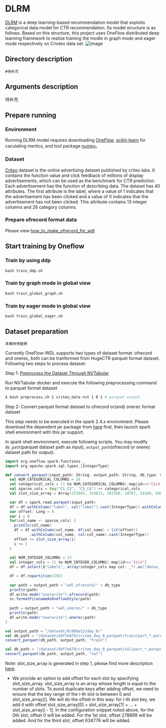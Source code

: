 # DLRM
[DLRM](https://arxiv.org/pdf/1906.00091.pdf) is a deep learning-based recommendation model that exploits categorical data model for CTR recommendation. Its model structure is as follows. Based on this structure, this project uses OneFlow distributed deep learning framework to realize training the modle in graph mode and eager mode respectively on Crioteo data set. 
![image](https://user-images.githubusercontent.com/63446546/158937131-1a057659-0d49-4bfb-aee2-5568e605fa01.png)
## Directory description
```
#待补充
```
## Arguments description
待补充

## Prepare running
### Environment
Running DLRM model requires downloading [OneFlow](https://github.com/Oneflow-Inc/oneflow), [scikit-learn](https://scikit-learn.org/stable/install.html) for caculating mertics, and tool package [numpy](https://numpy.org/)。


### Dataset
[Criteo](https://figshare.com/articles/dataset/Kaggle_Display_Advertising_Challenge_dataset/5732310) dataset is the online advertising dataset published by criteo labs. It contains the function value and click feedback of millions of display advertisements, which can be used as the benchmark for CTR prediction. Each advertisement has the function of describing data. The dataset has 40 attributes. The first attribute is the label, where a value of 1 indicates that the advertisement has been clicked and a value of 0 indicates that the advertisement has not been clicked. This attribute contains 13 integer columns and 26 category columns.

### Prepare ofrecord format data 
Please view [how_to_make_ofrecord_for_wdl](https://github.com/Oneflow-Inc/OneFlow-Benchmark/blob/master/ClickThroughRate/WideDeepLearning/how_to_make_ofrecord_for_wdl.md)

## Start training by Oneflow

### Train by using ddp
```
bash train_ddp.sh
```
### Train by graph mode in global view 
```
bash train_global_graph.sh
```
### Train by eager mode in global view 
```
bash train_global_eager.sh
```
## Dataset preparation

```
本模块待替换
```
Currently OneFlow-WDL supports two types of dataset format: ofrecord and onerec, both can be tranformed from HugeCTR parquet format dataset.
Following two steps to process dataset:

Step 1: [Preprocess the Dataset Through NVTabular](https://github.com/NVIDIA-Merlin/HugeCTR/tree/master/samples/wdl#preprocess-the-dataset-through-nvtabular)

Run NVTabular docker and execute the following preprocessing command to parquet format dataset
```bash
$ bash preprocess.sh 1 criteo_data nvt 1 0 1 # parquet output
```
Step 2: Convert parquet format dataset to ofrecord or(and) onerec format dataset

This step needs to be executed in the spark 2.4.x environment. Please download the dependent jar package from [here](http://oneflow-public.oss-cn-beijing.aliyuncs.com/tools/spark-oneflow-connector-assembly-0.2.0-SNAPSHOT.jar) first, then launch spark shell environment with this jar support.

In spark shell environment, execute following scripts. You may modify `db_path`(parquet dataset path as input), `output_path`(ofrecord or onerec dataset path for output).
```scala
import org.oneflow.spark.functions._
import org.apache.spark.sql.types.{IntegerType}

def convert_parquet(input_path: String, output_path: String, db_type: String) = {
  val NUM_CATEGORICAL_COLUMNS = 26
  val categorical_cols = (1 to NUM_CATEGORICAL_COLUMNS).map{id=>s"C$id"}
  val sparse_cols = Seq("C1_C2", "C3_C4") ++ categorical_cols
  val slot_size_array = Array(225945, 354813, 202260, 18767, 14108, 6886, 18578, 4, 6348, 1247, 51, 186454, 71251, 66813, 11, 2155, 7419, 60, 4, 922, 15, 202365, 143093, 198446, 61069, 9069, 74, 34)

  var df = spark.read.parquet(input_path)
  df = df.withColumn("label", col("label").cast(IntegerType)).withColumnRenamed("label", "labels")
  var offset: Long = 0 
  var i = 0
  for(col_name <- sparse_cols) {
    println(col_name)
    df = df.withColumn(col_name, df(col_name) + lit(offset))
           .withColumn(col_name, col(col_name).cast(IntegerType))
    offset += slot_size_array(i)
    i += 1
  }
  
  val NUM_INTEGER_COLUMNS = 13
  val integer_cols = (1 to NUM_INTEGER_COLUMNS).map{id=>s"I$id"} 
  df = df.select($"labels", array(integer_cols map col: _*).as("dense_fields"), array(categorical_cols map col: _*).as("deep_sparse_fields"), array("C1_C2", "C3_C4").as("wide_sparse_fields"))

  df = df.repartition(256)
  
  var path = output_path + "wdl_ofrecord/" + db_type
  println(path)
  df.write.mode("overwrite").ofrecord(path)
  sc.formatFilenameAsOneflowStyle(path)
  
  path = output_path + "wdl_onerec/" + db_type
  println(path)
  df.write.mode("overwrite").onerec(path)
}

val output_path = "/dataset/8c609a13/day_0/"
val db_path = "/dataset/d4f7e679/criteo_day_0_parquet/train/part_*.parquet"
convert_parquet(db_path, output_path, "train")

val db_path = "/dataset/d4f7e679/criteo_day_0_parquet/val/part_*.parquet"
convert_parquet(db_path, output_path, "val")
```

Note: slot_size_array is generated in step 1, please find more description [here](https://github.com/NVIDIA-Merlin/HugeCTR/blob/master/docs/python_interface.md#parquet).
- We provide an option to add offset for each slot by specifying slot_size_array. slot_size_array is an array whose length is equal to the number of slots. To avoid duplicate keys after adding offset, we need to ensure that the key range of the i-th slot is between 0 and slot_size_array[i]. We will do the offset in this way: for i-th slot key, we add it with offset slot_size_array[0] + slot_size_array[1] + ... + slot_size_array[i - 1]. In the configuration snippet noted above, for the 0th slot, offset 0 will be added. For the 1st slot, offset 278899 will be added. And for the third slot, offset 634776 will be added.





